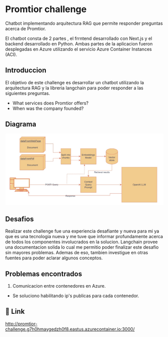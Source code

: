 
# Promtior challenge

Chatbot implementando arquitectura RAG que permite responder preguntas acerca de Promtior.

El chatbot consta de 2 partes , el frrntend desarrollado con Next.js y el backend desarrollado en Python. Ambas partes de la aplicacion fueron desplegadas en Azure utilizando el servicio Azure Container Instances (ACI).



## Introduccion
El objetivo de este challenge es desarrollar un chatbot utilizando la arquitectura RAG y la libreria langchain para poder responder a las siguientes preguntas. 

- What services does Promtior offers?
- When was the company founded?


## Diagrama

![Diagrama](/doc/diagram.jpg)


## Desafios

Realizar este challenge fue una experiencia desafiante y nueva para mi ya que es una tecnologia nueva y me tuve que informar profundamente acerca de todos los componentes involucrados en la solucion. 
Langchain provee una documentacion solida lo cual me permitio poder finalizar este desafio sin mayores problemas. Ademas de eso, tambien investigue en otras fuentes para poder aclarar algunos conceptos.

## Problemas encontrados
1. Comunicacion entre contenedores en Azure.
- Se soluciono habilitando ip's publicas para cada contenedor.






## 🔗 Link

http://promtior-challenge.g7h0hmaygedzh0f8.eastus.azurecontainer.io:3000/


